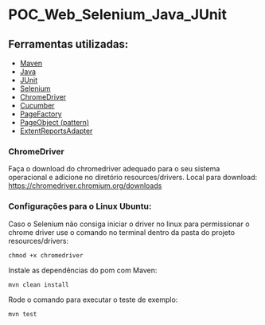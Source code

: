 # POC_Web_Selenium_Java_JUnit

## Ferramentas utilizadas:
- [Maven](https://maven.apache.org/ "Maven")
- [Java](https://www.java.com/pt_BR/ "Java")
- [JUnit](https://junit.org/junit4/ "JUnit")
- [Selenium](https://www.seleniumhq.org/ "Selenium")
- [ChromeDriver](https://chromedriver.chromium.org/downloads "ChromeDriver")
- [Cucumber](https://cucumber.io/ "Cucumber")
- [PageFactory](https://github.com/SeleniumHQ/selenium/wiki/PageFactory "PageFactory")
- [PageObject (pattern)](https://martinfowler.com/bliki/PageObject.html "PageObject")
- [ExtentReportsAdapter](https://ghchirp.tech/2098/ "ExtentReportsAdapter")
### ChromeDriver

Faça o download do chromedriver adequado para o seu sistema operacional e adicione no diretório resources/drivers.
Local para download: https://chromedriver.chromium.org/downloads

### Configurações para o Linux Ubuntu:

Caso o Selenium não consiga iniciar o driver no linux para permissionar o chrome driver use o comando no terminal dentro da pasta do projeto resources/drivers:
```
chmod +x chromedriver
```

Instale as dependências do pom com Maven:
```
mvn clean install
```

Rode o comando para executar o teste de exemplo:
```
mvn test
```
